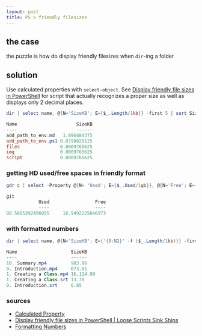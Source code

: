 ```yaml
---
layout: post
title: PS > friendly filesizes
---
```


## the case	
the puzzle is how do display friendly filesizes when `dir`-ing a folder

## solution
Use calculated properties with `select-object`. See [Display friendly file sizes in PowerShell](https://martin77s.wordpress.com/2017/05/20/display-friendly-file-sizes-in-powershell/) for script that actually recognizes a proper size as well as displays only 2 decimal places. 

```powershell
dir | select name, @{N='SizeKB'; E={$_.Length/1kb}} -first 5 | sort SizeKB -Descending 

Name                      SizeKB
----                      ------
add_path_to_env.md   1.896484375
add_path_to_env.ps1 0.8798828125
files               0.0009765625
img                 0.0009765625
script              0.0009765625
```

</details>

### getting HD used/free spaces in friendly format 

```powershell
gdr c | select -Property @{N= 'Used'; E={$_.Used/1gb}}, @{N='Free'; E={$_.Free/1GB}}

git
            Used                 Free
            ----                 ----
80.5605392456055     18.9492225646973

```  

### with formatted numbers 

```powershell
dir | select name, @{N='SizeKB'; E={'{0:N2}' -f ($_.Length/1kb)}} -first 5 

Name                    SizeKB
----                    ------
10. Summary.mp4         983.96
0. Introduction.mp4     673.01
1. Creating a Class.mp4 16,114.99
1. Creating a Class.srt 13.70
0. Introduction.srt     0.85
```

### sources
* [Calculated Property](https://docs.microsoft.com/en-us/previous-versions/windows/it-pro/windows-powershell-1.0/ff730948(v=technet.10)?redirectedfrom=MSDN)
* [Display friendly file sizes in PowerShell | Loose Scripts Sink Ships](https://martin77s.wordpress.com/2017/05/20/display-friendly-file-sizes-in-powershell/)
* [Formatting Numbers](https://docs.microsoft.com/en-us/previous-versions/windows/it-pro/windows-powershell-1.0/ee692795%28v%3dtechnet.10%29)